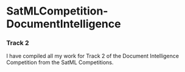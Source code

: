 # SatMLCompetition-DocumentIntelligence
### Track 2
I have compiled all my work for Track 2 of the Document Intelligence Competition from the SatML Competitions.
